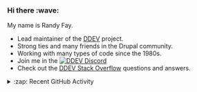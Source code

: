 
<h3>Hi there :wave:</h3>

My name is Randy Fay.

- Lead maintainer of the [DDEV](https://github.com/ddev/ddev) project.
- Strong ties and many friends in the Drupal community.
- Working with many types of code since the 1980s.
- Join me in the [![DDEV Discord](https://img.shields.io/discord/664580571770388500?logo=discord&logoColor=%23fff&label=DDEV%20Discord&link=https%3A%2F%2Fddev.com%2Fs%2Fdiscord)](https://ddev.com/s/discord)
- Check out the [DDEV Stack Overflow](https://stackoverflow.com/tags/ddev) questions and answers.

<details>
  <summary>:zap: Recent GitHub Activity</summary>

<!--RECENT_ACTIVITY:start-->
1. 💬 Commented on [#505](https://github.com/perftools/xhgui/issues/505#issuecomment-2745290414) in [perftools/xhgui](https://github.com/perftools/xhgui)<br>
2. 💬 Commented on [#402](https://github.com/php-perfect/ddev-intellij-plugin/issues/402#issuecomment-2745017533) in [php-perfect/ddev-intellij-plugin](https://github.com/php-perfect/ddev-intellij-plugin)<br>
3. 👍 Approved [#7118](https://github.com/ddev/ddev/pull/7118#pullrequestreview-2707310792) in [ddev/ddev](https://github.com/ddev/ddev)<br>
4. 👍 Approved [#7118](https://github.com/ddev/ddev/pull/7118#pullrequestreview-2707310792) in [ddev/ddev](https://github.com/ddev/ddev)<br>
5. 💬 Commented on [#402](https://github.com/php-perfect/ddev-intellij-plugin/issues/402#issuecomment-2744462725) in [php-perfect/ddev-intellij-plugin](https://github.com/php-perfect/ddev-intellij-plugin)<br>
6. 💬 Commented on [#402](https://github.com/php-perfect/ddev-intellij-plugin/issues/402#issuecomment-2744440564) in [php-perfect/ddev-intellij-plugin](https://github.com/php-perfect/ddev-intellij-plugin)<br>
7. 💬 Commented on [#7118](https://github.com/ddev/ddev/pull/7118#issuecomment-2744403725) in [ddev/ddev](https://github.com/ddev/ddev)<br>
8. 💬 Commented on [#7118](https://github.com/ddev/ddev/pull/7118#issuecomment-2744402810) in [ddev/ddev](https://github.com/ddev/ddev)<br>
9. 💬 Commented on [#7132](https://github.com/ddev/ddev/issues/7132#issuecomment-2744393260) in [ddev/ddev](https://github.com/ddev/ddev)<br>
10. 💬 Commented on [#7118](https://github.com/ddev/ddev/pull/7118#issuecomment-2744390354) in [ddev/ddev](https://github.com/ddev/ddev)<br>
11. 💬 Commented on [#402](https://github.com/php-perfect/ddev-intellij-plugin/issues/402#issuecomment-2744359681) in [php-perfect/ddev-intellij-plugin](https://github.com/php-perfect/ddev-intellij-plugin)<br>
12. 💬 Commented on [#4760](https://github.com/ddev/ddev/issues/4760#issuecomment-2744306971) in [ddev/ddev](https://github.com/ddev/ddev)<br>
13. 💬 Commented on [#7118](https://github.com/ddev/ddev/pull/7118#issuecomment-2744304986) in [ddev/ddev](https://github.com/ddev/ddev)<br>
14. 💬 Commented on [#2414](https://github.com/docker/hub-feedback/issues/2414#issuecomment-2743982838) in [docker/hub-feedback](https://github.com/docker/hub-feedback)<br>
15. 💬 Commented on [#505](https://github.com/perftools/xhgui/issues/505#issuecomment-2743935636) in [perftools/xhgui](https://github.com/perftools/xhgui)<br>
16. 💬 Commented on [#7032](https://github.com/ddev/ddev/issues/7032#issuecomment-2743800434) in [ddev/ddev](https://github.com/ddev/ddev)<br>
17. ❗️ Opened issue [#7131](https://github.com/ddev/ddev/issues/7131) in [ddev/ddev](https://github.com/ddev/ddev)<br>
18. 👍 Approved [#7130](https://github.com/ddev/ddev/pull/7130#pullrequestreview-2706236837) in [ddev/ddev](https://github.com/ddev/ddev)<br>
19. 💬 Commented on [#7062](https://github.com/ddev/ddev/pull/7062#issuecomment-2743431395) in [ddev/ddev](https://github.com/ddev/ddev)<br>
20. 💬 Commented on [#7062](https://github.com/ddev/ddev/pull/7062#issuecomment-2743369131) in [ddev/ddev](https://github.com/ddev/ddev)<br>
<!--RECENT_ACTIVITY:end-->

</details>
